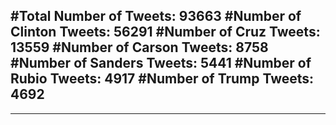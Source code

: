 #Total Number of Tweets: 93663 
#Number of Clinton Tweets: 56291
#Number of Cruz Tweets: 13559
#Number of Carson Tweets: 8758
#Number of Sanders Tweets: 5441
#Number of Rubio Tweets: 4917
#Number of Trump Tweets: 4692
---
---
